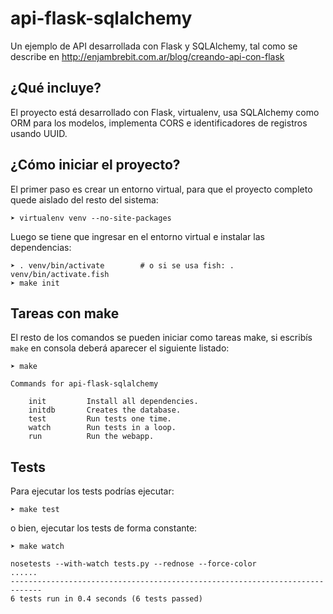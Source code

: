 # api-flask-sqlalchemy

Un ejemplo de API desarrollada con Flask y SQLAlchemy, tal como se
describe en http://enjambrebit.com.ar/blog/creando-api-con-flask


## ¿Qué incluye?

El proyecto está desarrollado con Flask, virtualenv, usa SQLAlchemy como ORM
para los modelos, implementa CORS e identificadores de registros usando UUID.


## ¿Cómo iniciar el proyecto?

El primer paso es crear un entorno virtual, para que el proyecto completo
quede aislado del resto del sistema:


    ➤ virtualenv venv --no-site-packages


Luego se tiene que ingresar en el entorno virtual e instalar las dependencias:


    ➤ . venv/bin/activate        # o si se usa fish: . venv/bin/activate.fish
    ➤ make init


## Tareas con make

El resto de los comandos se pueden iniciar como tareas make, si escribís
``make`` en consola deberá aparecer el siguiente listado:

    ➤ make

    Commands for api-flask-sqlalchemy

        init         Install all dependencies.
        initdb       Creates the database.
        test         Run tests one time.
        watch        Run tests in a loop.
        run          Run the webapp.


## Tests

Para ejecutar los tests podrías ejecutar:

    ➤ make test

o bien, ejecutar los tests de forma constante:


    ➤ make watch

    nosetests --with-watch tests.py --rednose --force-color
    ......
    -----------------------------------------------------------------------------
    6 tests run in 0.4 seconds (6 tests passed)
